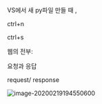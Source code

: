 VS에서 새 py파일 만들  때 ,

ctrl+n

ctrl+s





웹의 전부:

요청과 응답

request/ response





![image-20200219194550600](C:\Users\multicampus\AppData\Roaming\Typora\typora-user-images\image-20200219194550600.png)